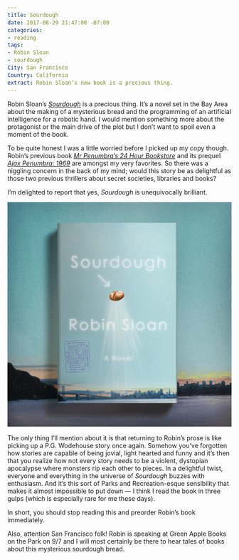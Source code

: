 ```yaml
---
title: Sourdough
date: 2017-08-29 21:47:00 -07:00
categories:
- reading
tags:
- Robin Sloan
- sourdough
City: San Francisco
Country: California
extract: Robin Sloan’s new book is a precious thing.
---
```


Robin Sloan’s [_Sourdough_](https://www.robinsloan.com/books/sourdough/) is a precious thing. It’s a novel set in the Bay Area about the making of a mysterious bread and the programming of an artificial intelligence for a robotic hand. I would mention something more about the protagonist or the main drive of the plot but I don’t want to spoil even a moment of the book.

To be quite honest I was a little worried before I picked up my copy though. Robin’s previous book [_Mr Penumbra’s 24 Hour Bookstore_](https://www.robinsloan.com/books/penumbra/) and its prequel [_Ajax Penumbra: 1969_](https://www.amazon.com/Ajax-Penumbra-1969-Robin-Sloan/dp/1782395172) are amongst my very favorites. So there was a niggling concern in the back of my mind; would this story be as delightful as those two previous thrillers about secret societies, libraries and books?

I’m delighted to report that yes, _Sourdough_ is unequivocally brilliant.

![sourdough-cover-animation.gif](/uploads/sourdough-cover-animation.gif)

The only thing I’ll mention about it is that returning to Robin’s prose is like picking up a P.G. Wodehouse story once again. Somehow you’ve forgotten how stories are capable of being jovial, light hearted and funny and it’s then that you realize how not every story needs to be a violent, dystopian apocalypse where monsters rip each other to pieces. In a delightful twist, everyone and everything in the universe of _Sourdough_ buzzes with enthusiasm. And it’s this sort of Parks and Recreation-esque sensibility that makes it almost impossible to put down — I think I read the book in three gulps (which is especially rare for me these days).

In short, you should stop reading this and preorder Robin’s book immediately.

Also, attention San Francisco folk! Robin is speaking at Green Apple Books on the Park on 9/7 and I will most certainly be there to hear tales of books about this mysterious sourdough bread.